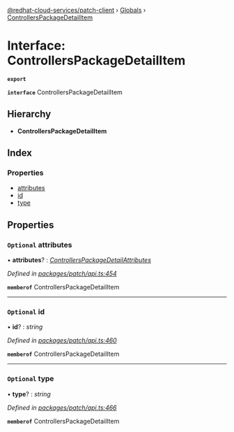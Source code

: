 [@redhat-cloud-services/patch-client](../README.md) › [Globals](../globals.md) › [ControllersPackageDetailItem](controllerspackagedetailitem.md)

# Interface: ControllersPackageDetailItem

**`export`** 

**`interface`** ControllersPackageDetailItem

## Hierarchy

* **ControllersPackageDetailItem**

## Index

### Properties

* [attributes](controllerspackagedetailitem.md#optional-attributes)
* [id](controllerspackagedetailitem.md#optional-id)
* [type](controllerspackagedetailitem.md#optional-type)

## Properties

### `Optional` attributes

• **attributes**? : *[ControllersPackageDetailAttributes](controllerspackagedetailattributes.md)*

*Defined in [packages/patch/api.ts:454](https://github.com/RedHatInsights/javascript-clients/blob/8a10980/packages/patch/api.ts#L454)*

**`memberof`** ControllersPackageDetailItem

___

### `Optional` id

• **id**? : *string*

*Defined in [packages/patch/api.ts:460](https://github.com/RedHatInsights/javascript-clients/blob/8a10980/packages/patch/api.ts#L460)*

**`memberof`** ControllersPackageDetailItem

___

### `Optional` type

• **type**? : *string*

*Defined in [packages/patch/api.ts:466](https://github.com/RedHatInsights/javascript-clients/blob/8a10980/packages/patch/api.ts#L466)*

**`memberof`** ControllersPackageDetailItem
